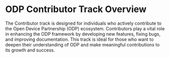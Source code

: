 # ODP Contributor Track Overview
The Contributor track is designed for individuals who actively contribute to the Open Device Partnership (ODP) ecosystem. Contributors play a vital role in enhancing the ODP framework by developing new features, fixing bugs, and improving documentation. This track is ideal for those who want to deepen their understanding of ODP and make meaningful contributions to its growth and success.    